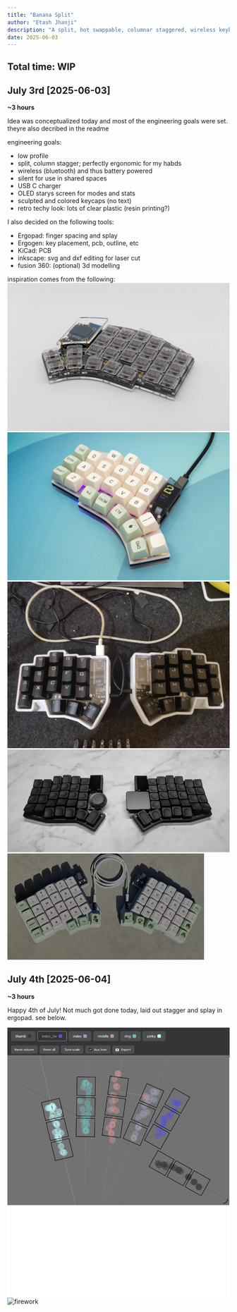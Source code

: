 ```yaml
---
title: "Banana Split"
author: "Etash Jhanji"
description: "A split, hot swappable, columnar staggered, wireless keyboard custom themed and custom designed for my hand shape and use in programming."
date: 2025-06-03
---
```

**Total time: WIP**
---

## July 3rd [2025-06-03]
**~3 hours**

Idea was conceptualized today and most of the engineering goals were set. theyre also decribed in the readme

engineering goals: 
- low profile
- split, column stagger; perfectly ergonomic for my habds
- wireless (bluetooth) and thus battery powered
- silent for use in shared spaces
- USB C charger
- OLED starys screen for modes and stats
- sculpted and colored keycaps (no text)
- retro techy look: lots of clear plastic (resin printing?)

I also decided on the following tools: 
- Ergopad: finger spacing and splay
- Ergogen: key placement, pcb, outline, etc
- KiCad: PCB
- inkscape: svg and dxf editing for laser cut
- fusion 360: (optional) 3d modelling

inspiration comes from the following: 
![inspiration photo 1](img/IMG_5892.webp)
![inspiration photo 2](img/IMG_5893.webp)
![inspiration photo 3](img/IMG_5894.webp)
![inspiration photo 4](img/IMG_5895.webp)
![inspiration photo 5](img/IMG_5896.webp)

## July 4th [2025-06-04]
**~3 hours**

Happy 4th of July! Not much got done today, laid out stagger and splay in ergopad. see below. 

![ergopad](img/ergopad.PNG)
![firework](img/IMG_5897.webp)
